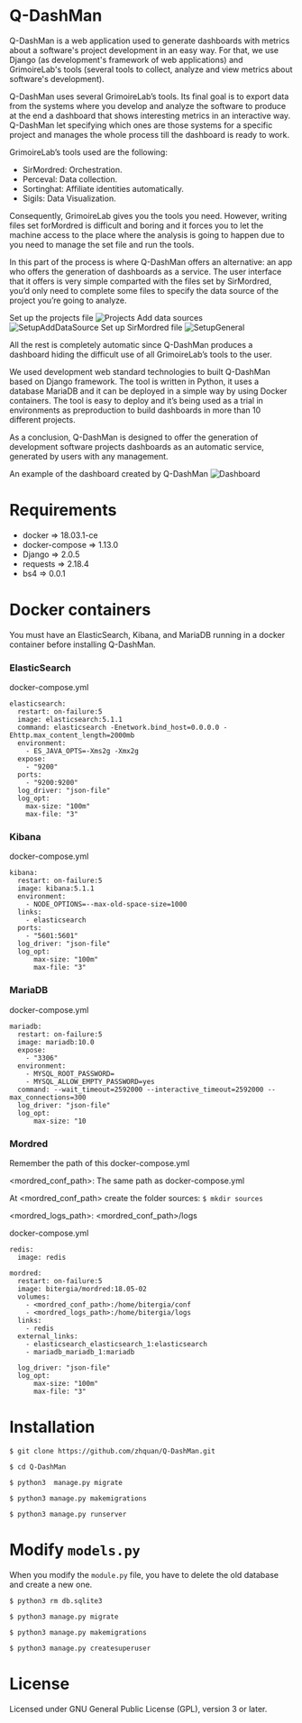 # Q-DashMan
Q-DashMan is a web application used to generate dashboards with metrics about a software's project development in an easy way. For that, we use Django (as development's framework of web applications) and GrimoireLab's tools (several tools to collect, analyze and view metrics about software's development).

Q-DashMan uses several GrimoireLab’s tools.  Its final goal is to export data from the systems where you develop and analyze the software to produce at the end a dashboard that shows interesting metrics in an interactive way.  Q-DashMan let specifying which ones are those systems for a specific project and manages the whole process till the dashboard is ready to work.

GrimoireLab’s tools used are the following:
* SirMordred: Orchestration.
* Perceval: Data collection.
* Sortinghat: Affiliate identities automatically.
* Sigils: Data Visualization.

Consequently, GrimoireLab gives you the tools you need. However, writing files set forMordred is difficult and boring and it forces you to let the machine access to the place where the analysis is going to happen due to you need to manage the set file and run the tools.

In this part of the process is where Q-DashMan offers an alternative: an app who offers the generation of dashboards as a service. The user interface that it offers is very simple comparted with the files set by SirMordred, you’d only need to complete some files to specify the data source of the project you’re going to analyze.

Set up the projects file
![Projects](/templates/static/img/projects-add.png)
Add data sources
![SetupAddDataSource](/templates/static/img/setup-add.png)
Set up SirMordred file
![SetupGeneral](/templates/static/img/setup-general.png)

All the rest is completely automatic since Q-DashMan produces a dashboard hiding the difficult use of all GrimoireLab’s tools to the user.

We used development web standard technologies to built Q-DashMan based on Django framework.  The tool is written in Python, it uses a database MariaDB and it can be deployed in a simple way by using Docker containers. The tool is easy to deploy and it’s being used as a trial in environments as preproduction to build dashboards in more than 10 different projects.

As a conclusion, Q-DashMan is designed to offer the generation of development software projects dashboards as an automatic service, generated by users with any management.

An example of the dashboard created by Q-DashMan
![Dashboard](/templates/static/img/kibana-git.png)
    
# Requirements
* docker => 18.03.1-ce
* docker-compose => 1.13.0
* Django => 2.0.5
* requests => 2.18.4
* bs4 => 0.0.1

# Docker containers
You must have an ElasticSearch, Kibana, and MariaDB running in a docker container before installing Q-DashMan.

### ElasticSearch
docker-compose.yml
```
elasticsearch:
  restart: on-failure:5
  image: elasticsearch:5.1.1
  command: elasticsearch -Enetwork.bind_host=0.0.0.0 -Ehttp.max_content_length=2000mb
  environment:
    - ES_JAVA_OPTS=-Xms2g -Xmx2g
  expose:
    - "9200"
  ports:
    - "9200:9200"
  log_driver: "json-file"
  log_opt:
    max-size: "100m"
    max-file: "3"
```

### Kibana
docker-compose.yml
```
kibana:
  restart: on-failure:5
  image: kibana:5.1.1
  environment:
    - NODE_OPTIONS=--max-old-space-size=1000
  links:
    - elasticsearch
  ports:
    - "5601:5601"
  log_driver: "json-file"
  log_opt:
      max-size: "100m"
      max-file: "3"
```

### MariaDB
docker-compose.yml
```
mariadb:
  restart: on-failure:5
  image: mariadb:10.0
  expose:
    - "3306"
  environment:
    - MYSQL_ROOT_PASSWORD=
    - MYSQL_ALLOW_EMPTY_PASSWORD=yes
  command: --wait_timeout=2592000 --interactive_timeout=2592000 --max_connections=300
  log_driver: "json-file"
  log_opt:
      max-size: "10
```

### Mordred
Remember the path of this docker-compose.yml

<mordred_conf_path>: The same path as docker-compose.yml

At <mordred_conf_path> create the folder sources: `$ mkdir sources`

<mordred_logs_path>: <mordred_conf_path>/logs

docker-compose.yml
```
redis:
  image: redis

mordred:
  restart: on-failure:5
  image: bitergia/mordred:18.05-02
  volumes:
    - <mordred_conf_path>:/home/bitergia/conf
    - <mordred_logs_path>:/home/bitergia/logs
  links:
    - redis
  external_links:
    - elasticsearch_elasticsearch_1:elasticsearch
    - mariadb_mariadb_1:mariadb

  log_driver: "json-file"
  log_opt:
      max-size: "100m"
      max-file: "3"
```

# Installation

`$ git clone https://github.com/zhquan/Q-DashMan.git`

`$ cd Q-DashMan`

`$ python3  manage.py migrate`

`$ python3 manage.py makemigrations`

`$ python3 manage.py runserver`

# Modify `models.py`
When you modify the `module.py` file, you have to delete the old database and create a new one.

`$ python3 rm db.sqlite3`

`$ python3 manage.py migrate`

`$ python3 manage.py makemigrations`

`$ python3 manage.py createsuperuser`

# License
Licensed under GNU General Public License (GPL), version 3 or later.

